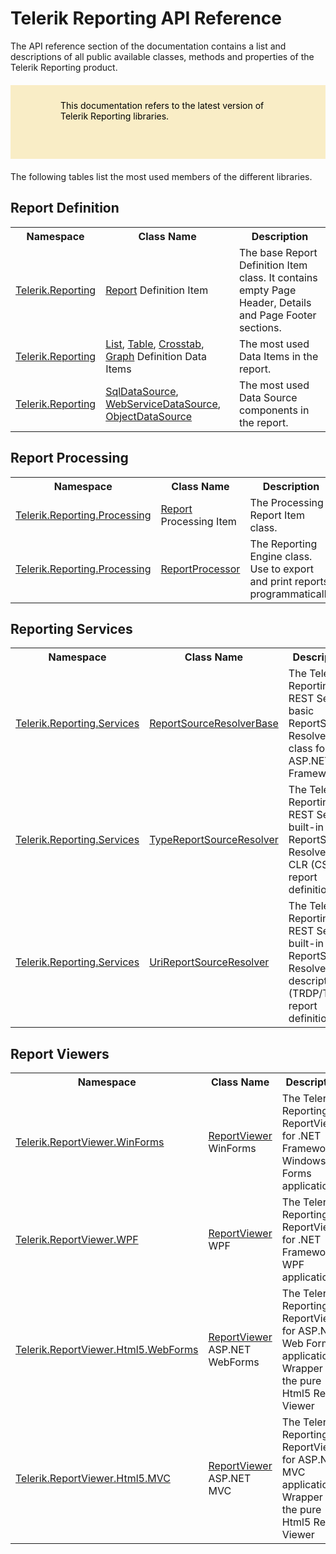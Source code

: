 <style>
article {
  background: transparent !important;
}

div.contribution-panel {
  display: none;
}

blockquote {
  border: 0;
  margin: 20px 0;
  min-height: 70px;
  padding: 24px 80px;
  background-color: #f9edc6;
  background-image: url("/reporting/assets/important-icon.svg");
  color: #fff;
  background-repeat: no-repeat;
  background-size: 48px;
  background-position: center;
  background-position-x: 16px;
  background-position-y: 50%;
  color: #000000; }
  blockquote:not(.alert-note) a, blockquote:not(.alert-note) a:link {
    color: #000000;
    text-decoration: underline; }
    blockquote:not(.alert-note) a:hover, blockquote:not(.alert-note) a:active, blockquote:not(.alert-note) a:focus, blockquote:not(.alert-note) a:link:hover, blockquote:not(.alert-note) a:link:active, blockquote:not(.alert-note) a:link:focus {
      color: #000000;
      text-decoration: none !important; }
  blockquote p:first-child,
  blockquote ul:first-child,
  blockquote ol:first-child {
    margin-top: 0; }
  blockquote p:last-child,
  blockquote ul:last-child,
  blockquote ol:last-child {
    margin-bottom: 0; }
  blockquote.disclaimer {
    background-color: #eaebec;
    color: #4f5d6c; }
    blockquote.disclaimer p:first-child {
      color: #36393f; }
  blockquote.alert-note {
    margin-top: 2em;
    margin-bottom: 2em;
    background-color: #eaebec;
    color: #4f5d6c; }
  blockquote.important {
    background-color: #f9edc6;
    background-image: url("/reporting/assets/important-icon.svg"); }
  blockquote.caution {
    background-color: #f7e1df;
    background-image: url("/reporting/assets/caution-icon.svg"); }
  blockquote.tip {
    background-color: #e4f1df;
    background-image: url("/reporting/assets/tip-icon.svg"); }


article:not(.api-reference)>p:first-child, article:not(.api-reference) h1+p {
  font-size: 18px;
  font-weight: 300;
  line-height: 24px;
  margin-top: 15px;
  margin-bottom: 20px;
  font-family: "Roboto", Helvetica, Arial, sans-serif;
  color: #8a959f;
}

@media (min-width: 768px) {
  article:not(.api-reference)>p:first-child, article:not(.api-reference) h1+p {
    font-size: 22px;
    line-height: 28px;
  }
}

@media (min-width: 1025px) {
  article:not(.api-reference)>p:first-child, article:not(.api-reference) h1+p {
    font-size: 26px;
    line-height: 32px;
  }
}

</style>

# Telerik Reporting API Reference
The API reference section of the documentation contains a list and descriptions of all public available classes, methods and properties of the Telerik Reporting product.

> This documentation refers to the latest version of Telerik Reporting libraries.


The following tables list the most used members of the different libraries.

## Report Definition

<table>
    <tbody>
        <tr>
            <th><span style="font-weight: bold;">Namespace</span></th>
            <th><span style="font-weight: bold;">Class Name</span></th>
            <th><span style="font-weight: bold;">Description</span></th>
        </tr>
        <tr>
            <td><a href="/reporting/api/Telerik.Reporting.html">Telerik.Reporting</a></td>
            <td><a href="/reporting/api/Telerik.Reporting.Report.html">Report</a> Definition Item</td>
            <td>The base Report Definition Item class. It contains empty Page Header, Details and Page Footer sections.</td>
        </tr>
        <tr>
            <td><a href="/reporting/api/Telerik.Reporting.html">Telerik.Reporting</a></td>
            <td><a href="/reporting/api/Telerik.Reporting.List.html">List</a>, <a href="/reporting/api/Telerik.Reporting.Table.html">Table</a>, <a href="/reporting/api/Telerik.Reporting.Crosstab.html">Crosstab</a>, <a href="/reporting/api/Telerik.Reporting.Graph.html">Graph</a> Definition Data Items</td>
            <td>The most used Data Items in the report.</td>
        </tr>
       <tr>
            <td><a href="/reporting/api/Telerik.Reporting.html">Telerik.Reporting</a></td>
            <td><a href="/reporting/api/Telerik.Reporting.SqlDataSource.html">SqlDataSource</a>, <a href="/reporting/api/Telerik.Reporting.WebServiceDataSource.html">WebServiceDataSource</a>, <a href="/reporting/api/Telerik.Reporting.ObjectDataSource.html">ObjectDataSource</a></td>
            <td>The most used Data Source components in the report.</td>
        </tr>
    </tbody>
</table>

## Report Processing

<table>
    <tbody>
        <tr>
            <th><span style="font-weight: bold;">Namespace</span></th>
            <th><span style="font-weight: bold;">Class Name</span></th>
            <th><span style="font-weight: bold;">Description</span></th>
        </tr>
        <tr>
            <td><a href="/reporting/api/Telerik.Reporting.Processing.html">Telerik.Reporting.Processing</a></td>
            <td><a href="/reporting/api/Telerik.Reporting.Processing.Report.html">Report</a> Processing Item</td>
            <td>The Processing Report Item class.</td>
        </tr>
        <tr>
            <td><a href="/reporting/api/Telerik.Reporting.Processing.html">Telerik.Reporting.Processing</a></td>
            <td><a href="/reporting/api/Telerik.Reporting.Processing.ReportProcessor.html">ReportProcessor</a></td>
			<td>The Reporting Engine class. Use to export and print reports programmatically</td>
        </tr>
    </tbody>
</table>

## Reporting Services

<table>
    <tbody>
        <tr>
            <th><span style="font-weight: bold;">Namespace</span></th>
            <th><span style="font-weight: bold;">Class Name</span></th>
            <th><span style="font-weight: bold;">Description</span></th>
        </tr>
        <tr>
            <td><a href="/reporting/api/Telerik.Reporting.Services.html">Telerik.Reporting.Services</a></td>
            <td><a href="/reporting/api/Telerik.Reporting.Services.ReportSourceResolverBase.html">ReportSourceResolverBase</a></td>
            <td>The Telerik Reporting REST Service basic ReportSource Resolver class for ASP.NET Framework.</td>
        </tr>
        <tr>
            <td><a href="/reporting/api/Telerik.Reporting.Services.html">Telerik.Reporting.Services</a></td>
            <td><a href="/reporting/api/Telerik.Reporting.Services.TypeReportSourceResolver.html">TypeReportSourceResolver</a></td>
            <td>The Telerik Reporting REST Service built-in ReportSource Resolver for CLR (CS/VB) report definitions.</td>
        </tr>
		<tr>
            <td><a href="/reporting/api/Telerik.Reporting.Services.html">Telerik.Reporting.Services</a></td>
            <td><a href="/reporting/api/Telerik.Reporting.Services.UriReportSourceResolver.html">UriReportSourceResolver</a></td>
            <td>The Telerik Reporting REST Service built-in ReportSource Resolver for descriptive (TRDP/TRDX) report definitions.</td>
        </tr>
    </tbody>
</table>

## Report Viewers

<table>
    <tbody>
        <tr>
            <th><span style="font-weight: bold;">Namespace</span></th>
            <th><span style="font-weight: bold;">Class Name</span></th>
            <th><span style="font-weight: bold;">Description</span></th>
        </tr>
        <tr>
            <td><a href="/reporting/api/Telerik.ReportViewer.WinForms.html">Telerik.ReportViewer.WinForms</a></td>
            <td><a href="/reporting/api/Telerik.ReportViewer.WinForms.ReportViewer.html">ReportViewer</a> WinForms</td>
            <td>The Telerik Reporting ReportViewer for .NET Framework Windows Forms applications.</td>
        </tr>
		<tr>
            <td><a href="/reporting/api/Telerik.ReportViewer.WPF.html">Telerik.ReportViewer.WPF</a></td>
            <td><a href="/reporting/api/Telerik.ReportViewer.WPF.ReportViewer.html">ReportViewer</a> WPF</td>
            <td>The Telerik Reporting ReportViewer for .NET Framework WPF applications.</td>
        </tr>
		<tr>
            <td><a href="/reporting/api/Telerik.ReportViewer.Html5.WebForms.html">Telerik.ReportViewer.Html5.WebForms</a></td>
            <td><a href="/reporting/api/Telerik.ReportViewer.Html5.WebForms.ReportViewer.html">ReportViewer</a> ASP.NET WebForms</td>
            <td>The Telerik Reporting ReportViewer for ASP.NET Web Forms applications. Wrapper of the pure Html5 Report Viewer</td>
        </tr>
		<tr>
            <td><a href="/reporting/api/Telerik.ReportViewer.Html5.MVC.html">Telerik.ReportViewer.Html5.MVC</a></td>
            <td><a href="/reporting/api/Telerik.ReportViewer.Html5.MVC.ReportViewer.html">ReportViewer</a> ASP.NET MVC</td>
            <td>The Telerik Reporting ReportViewer for ASP.NET MVC applications. Wrapper of the pure Html5 Report Viewer</td>
        </tr>
    </tbody>
</table>
